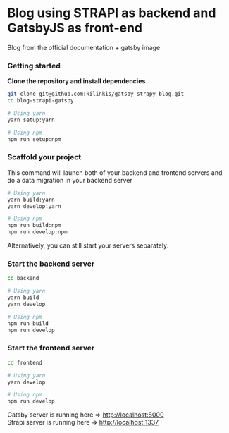 # Blog using STRAPI as backend and GatsbyJS as front-end  

Blog from the official documentation + gatsby image  

### Getting started

**Clone the repository and install dependencies**

```bash
git clone git@github.com:kilinkis/gatsby-strapy-blog.git
cd blog-strapi-gatsby

# Using yarn
yarn setup:yarn

# Using npm
npm run setup:npm
```

### Scaffold your project

This command will launch both of your backend and frontend servers and do a data migration in your backend server

```bash
# Using yarn
yarn build:yarn
yarn develop:yarn

# Using npm
npm run build:npm
npm run develop:npm
```

Alternatively, you can still start your servers separately:

### Start the backend server

```bash
cd backend

# Using yarn
yarn build
yarn develop

# Using npm
npm run build
npm run develop
```

### Start the frontend server

```bash
cd frontend

# Using yarn
yarn develop

# Using npm
npm run develop
```

Gatsby server is running here => [http://localhost:8000](http://localhost:8000)  
Strapi server is running here => [http://localhost:1337](http://localhost:1337)

